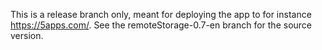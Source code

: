This is a release branch only, meant for deploying the app to for instance https://5apps.com/.
See the remoteStorage-0.7-en branch for the source version. 
